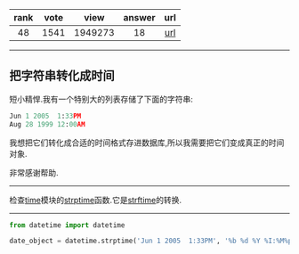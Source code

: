 
| rank | vote | view | answer | url |
|:-:|:-:|:-:|:-:|:-:|
|48|1541|1949273|18| [url](http://stackoverflow.com/questions/466345/converting-string-into-datetime) |
***

## 把字符串转化成时间

短小精悍.我有一个特别大的列表存储了下面的字符串:

```python
Jun 1 2005  1:33PM
Aug 28 1999 12:00AM
```

我想把它们转化成合适的时间格式存进数据库,所以我需要把它们变成真正的时间对象.

非常感谢帮助.

***

检查[time](http://docs.python.org/2/library/time.html)模块的[strptime](http://docs.python.org/2/library/time.html#time.strptime)函数.它是[strftime](http://docs.python.org/2/library/time.html#time.strftime)的转换.

***

```python
from datetime import datetime

date_object = datetime.strptime('Jun 1 2005  1:33PM', '%b %d %Y %I:%M%p')
```